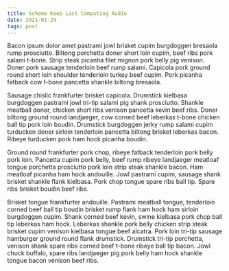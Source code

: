 ```yaml
---
title: Scheme Keep Last Computing Audio
date: 2021-01-29
tags: post
---
```


Bacon ipsum dolor amet pastrami jowl brisket cupim burgdoggen bresaola rump prosciutto.  Biltong porchetta doner short loin cupim, beef ribs pork salami t-bone.  Strip steak picanha filet mignon pork belly pig venison.  Doner pork sausage tenderloin beef rump salami.  Capicola pork ground round short loin shoulder tenderloin turkey beef cupim.  Pork picanha fatback cow t-bone pancetta shankle biltong bresaola.

Sausage chislic frankfurter brisket capicola.  Drumstick kielbasa burgdoggen pastrami jowl tri-tip salami pig shank prosciutto.  Shankle meatball doner, chicken short ribs venison pancetta kevin beef ribs.  Doner biltong ground round landjaeger, cow corned beef leberkas t-bone chicken ball tip pork loin boudin.  Drumstick burgdoggen jerky rump salami cupim turducken doner sirloin tenderloin pancetta biltong brisket leberkas bacon.  Ribeye turducken pork ham hock picanha boudin.

Ground round frankfurter pork chop, ribeye fatback tenderloin pork belly pork loin.  Pancetta cupim pork belly, beef rump ribeye landjaeger meatloaf tongue porchetta prosciutto pork loin strip steak shankle bacon.  Ham meatloaf picanha ham hock andouille.  Jowl pastrami cupim, sausage shank brisket shankle flank kielbasa.  Pork chop tongue spare ribs ball tip.  Spare ribs brisket boudin beef ribs.

Brisket tongue frankfurter andouille.  Pastrami meatball tongue, tenderloin corned beef ball tip boudin brisket rump flank ham hock ham sirloin burgdoggen cupim.  Shank corned beef kevin, swine kielbasa pork chop ball tip leberkas ham hock.  Leberkas shankle pork belly chicken strip steak brisket cupim venison kielbasa tongue beef alcatra.  Pork loin tri-tip sausage hamburger ground round flank drumstick.  Drumstick tri-tip porchetta, venison shank spare ribs corned beef t-bone ribeye ball tip bacon.  Jowl chuck buffalo, spare ribs landjaeger pig pork belly ham hock shankle tongue bacon venison beef ribs.